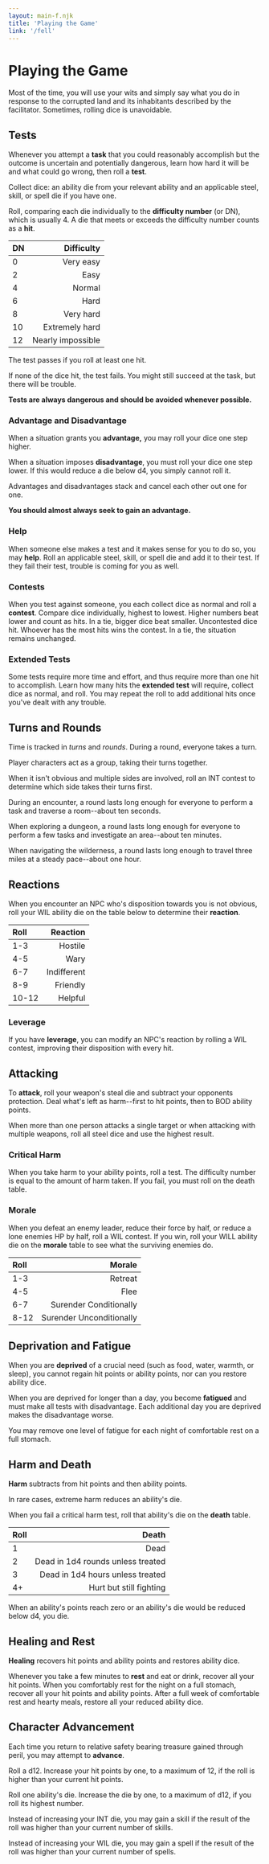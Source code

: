 ```yaml
---
layout: main-f.njk
title: 'Playing the Game'
link: '/fell'
---
```


# Playing the Game

Most of the time, you will use your wits and simply say what you do in response to the corrupted land and its inhabitants described by the facilitator. Sometimes, rolling dice is unavoidable.

## Tests

Whenever you attempt a **task** that you could reasonably accomplish but the outcome is uncertain and potentially dangerous, learn how hard it will be and what could go wrong, then roll a **test**.

Collect dice: an ability die from your relevant ability and an applicable steel, skill, or spell die if you have one.

Roll, comparing each die individually to the **difficulty number** (or DN), which is usually 4. A die that meets or exceeds the difficulty number counts as a **hit**.

DN|Difficulty
:--|--:
0|Very easy
2|Easy
4|Normal
6|Hard
8|Very hard
10|Extremely hard
12|Nearly impossible

The test passes if you roll at least one hit.

If none of the dice hit, the test fails. You might still succeed at the task, but there will be trouble.

**Tests are always dangerous and should be avoided whenever possible.**

### Advantage and Disadvantage

When a situation grants you **advantage,** you may roll your dice one step higher.

When a situation imposes **disadvantage**, you must roll your dice one step lower. If this would reduce a die below d4, you simply cannot roll it.

Advantages and disadvantages stack and cancel each other out one for one.

**You should almost always seek to gain an advantage.**

### Help

When someone else makes a test and it makes sense for you to do so, you may **help**. Roll an applicable steel, skill, or spell die and add it to their test. If they fail their test, trouble is coming for you as well.

### Contests

When you test against someone, you each collect dice as normal and roll a **contest**. Compare dice individually, highest to lowest. Higher numbers beat lower and count as hits. In a tie, bigger dice beat smaller. Uncontested dice hit. Whoever has the most hits wins the contest. In a tie, the situation remains unchanged.

### Extended Tests

Some tests require more time and effort, and thus require more than one hit to accomplish. Learn how many hits the **extended test** will require, collect dice as normal, and roll. You may repeat the roll to add additional hits once you've dealt with any trouble.

## Turns and Rounds

Time is tracked in *turns* and *rounds*. During a round, everyone takes a turn.

Player characters act as a group, taking their turns together.

When it isn't obvious and multiple sides are involved, roll an INT contest to determine which side takes their turns first.

During an encounter, a round lasts long enough for everyone to perform a task and traverse a room--about ten seconds.

When exploring a dungeon, a round lasts long enough for everyone to perform a few tasks and investigate an area--about ten minutes.

When navigating the wilderness, a round lasts long enough to travel three miles at a steady pace--about one hour.

## Reactions

When you encounter an NPC who's disposition towards you is not obvious, roll your WIL ability die on the table below to determine their **reaction**.

Roll|Reaction
:--|--:
1-3|Hostile
4-5|Wary
6-7|Indifferent
8-9|Friendly
10-12|Helpful

### Leverage

If you have **leverage**, you can modify an NPC's reaction by rolling a WIL contest, improving their disposition with every hit.

## Attacking

To **attack**, roll your weapon's steal die and subtract your opponents protection. Deal what's left as harm--first to hit points, then to BOD ability points.

When more than one person attacks a single target or when attacking with multiple weapons, roll all steel dice and use the highest result.

### Critical Harm

When you take harm to your ability points, roll a test. The difficulty number is equal to the amount of harm taken. If you fail, you must roll on the death table.

### Morale

When you defeat an enemy leader, reduce their force by half, or reduce a lone enemies HP by half, roll a WIL contest. If you win, roll your WILL ability die on the **morale** table to see what the surviving enemies do.

Roll|Morale
:--|--:
1-3|Retreat
4-5|Flee
6-7|Surender Conditionally
8-12|Surender Unconditionally

## Deprivation and Fatigue

When you are **deprived** of a crucial need (such as food, water, warmth, or sleep), you cannot regain hit points or ability points, nor can you restore ability dice.

When you are deprived for longer than a day, you become **fatigued** and must make all tests with disadvantage. Each additional day you are deprived makes the disadvantage worse.

You may remove one level of fatigue for each night of comfortable rest on a full stomach.

## Harm and Death

**Harm** subtracts from hit points and then ability points.

In rare cases, extreme harm reduces an ability's die.

When you fail a critical harm test, roll that ability's die on the **death** table.

Roll|Death
:--|--:
1|Dead
2|Dead in 1d4 rounds unless treated
3|Dead in 1d4 hours unless treated
4+|Hurt but still fighting

When an ability's points reach zero or an ability's die would be reduced below d4, you die.

## Healing and Rest

**Healing** recovers hit points and ability points and restores ability dice.

Whenever you take a few minutes to **rest** and eat or drink, recover all your hit points. When you comfortably rest for the night on a full stomach, recover all your hit points and ability points. After a full week of comfortable rest and hearty meals, restore all your reduced ability dice.

## Character Advancement

Each time you return to relative safety bearing treasure gained through peril, you may attempt to **advance**.

Roll a d12. Increase your hit points by one, to a maximum of 12, if the roll is higher than your current hit points.

Roll one ability's die. Increase the die by one, to a maximum of d12, if you roll its highest number.

Instead of increasing your INT die, you may gain a skill if the result of the roll was higher than your current number of skills.

Instead of increasing your WIL die, you may gain a spell if the result of the roll was higher than your current number of spells.

